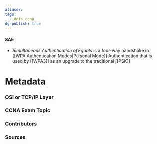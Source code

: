 ```yaml
---
aliases: 
tags:
  - defs_ccna
dg-publish: true
---
```

#### SAE
- *Simultaneous Authentication of Equals* is a four-way handshake in [[WPA Authentication Modes|Personal Mode]] Authentication that is used by [[WPA3]] as an upgrade to the traditional [[PSK]]





# Metadata
### OSI or TCP/IP Layer

### CCNA Exam Topic

### Contributors

### Sources
